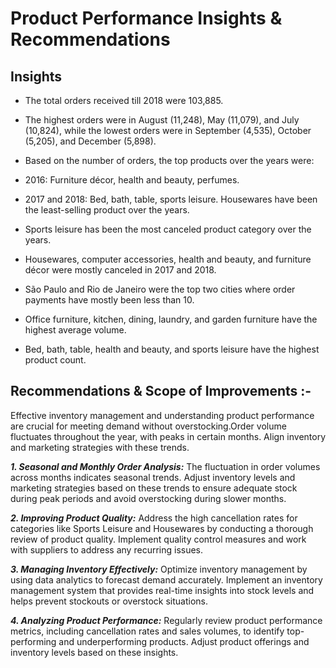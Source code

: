 # Product Performance Insights & Recommendations 

## Insights 

* The total orders received till 2018 were 103,885.

* The highest orders were in August (11,248), May (11,079), and July (10,824), while the lowest orders were in September (4,535), October (5,205), and December (5,898).

* Based on the number of orders, the top products over the years were:

* 2016: Furniture décor, health and beauty, perfumes.
* 2017 and 2018: Bed, bath, table, sports leisure. Housewares have been the least-selling product over the years.
* Sports leisure has been the most canceled product category over the years.

* Housewares, computer accessories, health and beauty, and furniture décor were mostly canceled in 2017 and 2018.

* São Paulo and Rio de Janeiro were the top two cities where order payments have mostly been less than 10.

* Office furniture, kitchen, dining, laundry, and garden furniture have the highest average volume.

* Bed, bath, table, health and beauty, and sports leisure have the highest product count.


## Recommendations & Scope of Improvements :-

Effective inventory management and understanding product performance are crucial for meeting demand without overstocking.Order volume fluctuates throughout the year, with peaks in certain months. Align inventory and marketing strategies with these trends.

***1. Seasonal and Monthly Order Analysis:*** The fluctuation in order volumes across months indicates seasonal trends. Adjust inventory levels and marketing strategies based on these trends to ensure adequate stock during peak periods and avoid overstocking during slower months.

***2. Improving Product Quality:*** Address the high cancellation rates for categories like Sports Leisure and Housewares by conducting a thorough review of product quality. Implement quality control measures and work with suppliers to address any recurring issues.

***3. Managing Inventory Effectively:*** Optimize inventory management by using data analytics to forecast demand accurately. Implement an inventory management system that provides real-time insights into stock levels and helps prevent stockouts or overstock situations.

***4. Analyzing Product Performance:*** Regularly review product performance metrics, including cancellation rates and sales volumes, to identify top-performing and underperforming products. Adjust product offerings and inventory levels based on these insights.



